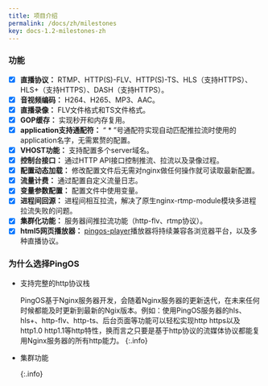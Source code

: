```yaml
---
title: 项目介绍
permalink: /docs/zh/milestones
key: docs-1.2-milestones-zh
---
```


### 功能

- [x] **直播协议：** RTMP、HTTP(S)-FLV、HTTP(S)-TS、HLS（支持HTTPS）、HLS+（支持HTTPS）、DASH（支持HTTPS）。
- [x] **音视频编码：** H264、H265、MP3、AAC。
- [x] **直播录像：** FLV文件格式和TS文件格式。
- [x] **GOP缓存：** 实现秒开和内存复用。
- [x] **application支持通配符：** “ * ”号通配符实现自动匹配推拉流时使用的application名字，无需累赘的配置。
- [x] **VHOST功能：** 支持配置多个server域名。
- [x] **控制台接口：** 通过HTTP API接口控制推流、拉流以及录像过程。
- [x] **配置动态加载：** 修改配置文件后无需对nginx做任何操作就可读取最新配置。
- [x] **流量计费：** 通过配置自定义流量日志。
- [x] **变量参数配置：** 配置文件中使用变量。
- [x] **进程间回源：** 进程间相互拉流，解决了原生nginx-rtmp-module模块多进程拉流失败的问题。
- [x] **集群化功能：** 服务器间推拉流功能（http-flv、rtmp协议）。
- [x] **html5网页播放器：** [pingos-player](https://github.com/pingostack/pingos-player)播放器将持续兼容各浏览器平台，以及多种直播协议。

### 为什么选择PingOS

- 支持完整的http协议栈

    PingOS基于Nginx服务器开发，会随着Nginx服务器的更新迭代，在未来任何时候都能及时更新到最新的Ngix版本。例如：使用PingOS服务器的hls、hls+、http-flv、http-ts、后台页面等功能可以轻松实现http https以及 http1.0 http1.1等http特性，换而言之只要是基于http协议的流媒体协议都能复用Nginx服务器的所有http能力。
    {:.info}

- 集群功能

    {:.info}